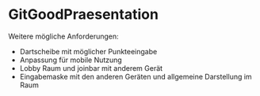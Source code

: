 # GitGoodPraesentation

Weitere mögliche Anforderungen:
- Dartscheibe mit möglicher Punkteeingabe
- Anpassung für mobile Nutzung
- Lobby Raum und joinbar mit anderem Gerät
- Eingabemaske mit den anderen Geräten und allgemeine Darstellung im Raum

